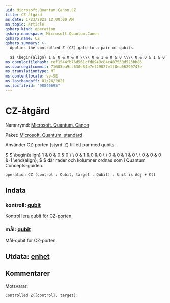 ```yaml
---
uid: Microsoft.Quantum.Canon.CZ
title: CZ-åtgärd
ms.date: 1/23/2021 12:00:00 AM
ms.topic: article
qsharp.kind: operation
qsharp.namespace: Microsoft.Quantum.Canon
qsharp.name: CZ
qsharp.summary: >-
  Applies the controlled-Z (CZ) gate to a pair of qubits.

  $$ \begin{align} 1 & 0 & 0 & 0 \\\\ 0 & 1 & 0 & 0 \\\\ 0 & 0 & 1 & 0 \\\\ 0 & 0 & 0 & -1 \end{align}, $$ where rows and columns are organized as in the quantum concepts guide.
ms.openlocfilehash: cef1544fb76d561cfd0949c84c487550d523bb85
ms.sourcegitcommit: 71605ea9cc630e84e7ef29027e1f0ea06299747e
ms.translationtype: MT
ms.contentlocale: sv-SE
ms.lasthandoff: 01/26/2021
ms.locfileid: "98840695"
---
```

# <a name="cz-operation"></a>CZ-åtgärd

Namnrymd: [Microsoft. Quantum. Canon](xref:Microsoft.Quantum.Canon)

Paket: [Microsoft. Quantum. standard](https://nuget.org/packages/Microsoft.Quantum.Standard)


Använder CZ-porten (styrd-Z) till ett par med qubits.

$ $ \begin{align} 1 & 0 & 0 & 0 \\ \\ 0 & 1 & 0 & 0 \\ \\ 0 & 0 & 1 & 0 \\ \\ 0 & 0 & 0 &-1 \end{align}, $ $ där rader och kolumner ordnas som i Quantum Concepts-guiden.

```qsharp
operation CZ (control : Qubit, target : Qubit) : Unit is Adj + Ctl
```


## <a name="input"></a>Indata

### <a name="control--qubit"></a>kontroll: [qubit](xref:microsoft.quantum.lang-ref.qubit)

Kontrol lera qubit för CZ-porten.


### <a name="target--qubit"></a>mål: [qubit](xref:microsoft.quantum.lang-ref.qubit)

Mål-qubit för CZ-porten.



## <a name="output--unit"></a>Utdata: [enhet](xref:microsoft.quantum.lang-ref.unit)



## <a name="remarks"></a>Kommentarer

Motsvarar:

```qsharp
Controlled Z([control], target);
```